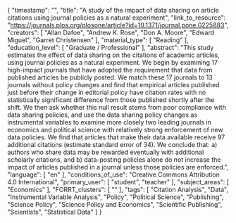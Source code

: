 {
    "timestamp": "",
    "title": "A study of the impact of data sharing on article citations using journal policies as a natural experiment",
    "link_to_resource": "https://journals.plos.org/plosone/article?id=10.1371/journal.pone.0225883",
    "creators": [
        "Allan Dafoe",
        "Andrew K. Rose",
        "Don A. Moore",
        "Edward Miguel",
        "Garret Christensen"
    ],
    "material_type": [
        "Reading"
    ],
    "education_level": [
        "Graduate / Professional"
    ],
    "abstract": "This study estimates the effect of data sharing on the citations of academic articles, using journal policies as a natural experiment. We begin by examining 17 high-impact journals that have adopted the requirement that data from published articles be publicly posted. We match these 17 journals to 13 journals without policy changes and find that empirical articles published just before their change in editorial policy have citation rates with no statistically significant difference from those published shortly after the shift. We then ask whether this null result stems from poor compliance with data sharing policies, and use the data sharing policy changes as instrumental variables to examine more closely two leading journals in economics and political science with relatively strong enforcement of new data policies. We find that articles that make their data available receive 97 additional citations (estimate standard error of 34). We conclude that: a) authors who share data may be rewarded eventually with additional scholarly citations, and b) data-posting policies alone do not increase the impact of articles published in a journal unless those policies are enforced.",
    "language": [
        "en"
    ],
    "conditions_of_use": "Creative Commons Attribution 4.0 International",
    "primary_user": [
        "student",
        "teacher"
    ],
    "subject_areas": [
        "Economics"
    ],
    "FORRT_clusters": [
        ""
    ],
    "tags": [
        "Citation Analysis",
        "Data",
        "Instrumental Variable Analysis",
        "Policy",
        "Political Science",
        "Publishing",
        "Science Policy",
        "Science Policy and Economics",
        "Scientific Publishing",
        "Scientists",
        "Statistical Data"
    ]
}